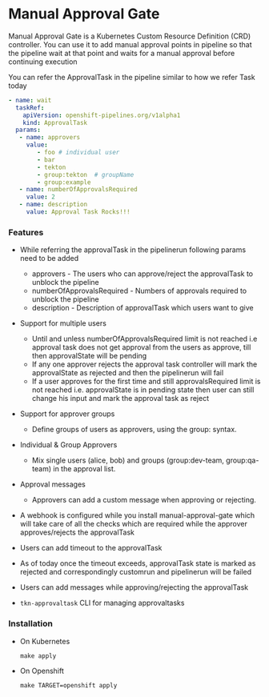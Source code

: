 # Manual Approval Gate

Manual Approval Gate is a Kubernetes Custom Resource Definition (CRD) controller. You can use it to add manual approval points in pipeline so that the pipeline wait at that point and waits for a manual approval before continuing execution

You can refer the ApprovalTask in the pipeline similar to how we refer Task today

```yaml
- name: wait
  taskRef:
    apiVersion: openshift-pipelines.org/v1alpha1
    kind: ApprovalTask
  params:
   - name: approvers
     value:
    	- foo # individual user
    	- bar 
    	- tekton 
        - group:tekton  # groupName
        - group:example  
   - name: numberOfApprovalsRequired
     value: 2
   - name: description
     value: Approval Task Rocks!!!
```

### Features 

* While referring the approvalTask in the pipelinerun following params need to be added 
  * approvers - The users who can approve/reject the approvalTask to unblock the pipeline 
  * numberOfApprovalsRequired - Numbers of approvals required to unblock the pipeline 
  * description - Description of approvalTask which users want to give
  
* Support for multiple users
  * Until and unless numberOfApprovalsRequired limit is not reached i.e approval task does not get approval from the users as approve, till then approvalState will be pending 
  * If any one approver rejects the approval task controller will mark the approvalState as rejected and then the pipelinerun will fail 
  * If a user approves for the first time and still approvalsRequired limit is not reached i.e. approvalState is in pending state then user can still change his input and mark the approval task as reject
  
* Support for approver groups
  * Define groups of users as approvers, using the group:<groupName> syntax.

* Individual & Group Approvers
  * Mix single users (alice, bob) and groups (group:dev-team, group:qa-team) in the approval list.

* Approval messages
  * Approvers can add a custom message when approving or rejecting.

* A webhook is configured while you install manual-approval-gate which will take care of all the checks which are required while the approver approves/rejects the approvalTask
* Users can add timeout to the approvalTask
* As of today once the timeout exceeds, approvalTask state is marked as rejected and correspondingly customrun and pipelinerun will be failed
* Users can add messages while approving/rejecting the approvalTask
* `tkn-approvaltask` CLI for managing approvaltasks

### Installation

*  On Kubernetes
    ```
    make apply
    ```
* On Openshift
   ```
   make TARGET=openshift apply
   ```
